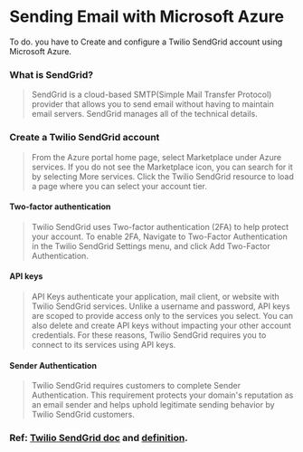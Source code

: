 # Sending Email with Microsoft Azure
To do. you have to Create and configure a Twilio SendGrid account using Microsoft Azure.

### What is SendGrid?
> SendGrid is a cloud-based SMTP(Simple Mail Transfer Protocol) provider that allows you to send email without having to maintain email servers. SendGrid manages all of the technical details.

### Create a Twilio SendGrid account
> From the Azure portal home page, select Marketplace under Azure services. If you do not see the Marketplace icon, you can search for it by selecting More services.
Click the Twilio SendGrid resource to load a page where you can select your account tier.

#### Two-factor authentication
> Twilio SendGrid uses Two-factor authentication (2FA) to help protect your account. To enable 2FA, Navigate to Two-Factor Authentication in the Twilio SendGrid Settings menu, and click Add Two-Factor Authentication.

#### API keys
> API Keys authenticate your application, mail client, or website with Twilio SendGrid services. Unlike a username and password, API keys are scoped to provide access only to the services you select. You can also delete and create API keys without impacting your other account credentials. For these reasons, Twilio SendGrid requires you to connect to its services using API keys.

#### Sender Authentication
> Twilio SendGrid requires customers to complete Sender Authentication. This requirement protects your domain's reputation as an email sender and helps uphold legitimate sending behavior by Twilio SendGrid customers.

### Ref: [Twilio SendGrid doc](https://docs.sendgrid.com/for-developers/partners/microsoft-azure-2021#create-a-twilio-sendgrid-account) and [definition](https://sendgrid.com/wp-content/uploads/2016/09/SendGrid-Implementation-Review.pdf).